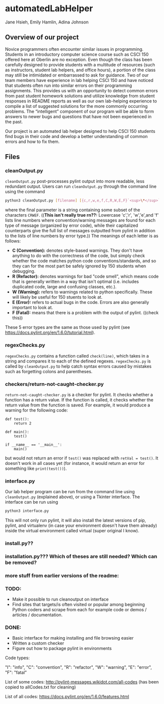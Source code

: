 # automatedLabHelper
Jane Hsieh, Emily Hamlin, Adina Johnson

## Overview of our project
Novice programmers often encounter similar issues in programming. Students in an introductory computer science course such as CSCI 150 offered here at Oberlin are no exception. Even though the class has been carefully designed to provide students with a multitude of resources (such as instructors, student lab helpers, and office hours), a portion of the class may still be intimidated or embarrassed to ask for guidance. Two of our team members have experience in lab helping CSCI 150 and have noticed that students often run into similar errors on their programming assignments. This provides us with an opportunity to detect common errors from past student homework solutions and utilize knowledge from student responses in README reports as well as our own lab-helping experience to compile a list of suggested solutions for the more commonly occurring problems. The “intelligent” component of our program will be able to form answers to newer bugs and questions that have not been experienced in the past.

Our project is an automated lab helper designed to help CSCI 150 students find bugs in their code and develop a better understanding of common errors and how to fix them.

## Files
### cleanOutput.py
`cleanOutput.py` post-processes pylint output into more readable, less redundant output. Users can run `cleanOutput.py` through the command line using the command

```bash
python3 cleanOutput.py [filename] [{c,r,w,e,f,C,R,W,E,F}`<sup>\*</sup>`]
```

where the final parameter is a string containing some subset of the characters `CRWEF`. ((**This isn't really true rn??:** Lowercase 'c','r', 'w','e',and 'f' lists line numbers where convention/warning messages are found for each type of message (organized by error code), while their capitalized counterparts give the full list of messages outputted from pylint in addition to the lists of line numbers by error type.)) The meanings of each letter is as follows:

* **C (Convention):**  denotes style-based warnings. They don't have anything to do with the correctness of the code, but simply check whether the code matches python code conventions/standards, and so they can for the most part be safely ignored by 150 students when debugging.
* **R (Refactor):** denotes warnings for bad "code smell", which means code that is generally written in a way that isn't optimal (i.e. includes duplicated code, large and confusing classes, etc.).
* **W (Warning):** refers to warnings related to python specifically. These will likely be useful for 150 stuents to look at.
* **E (Error):** refers to actual bugs in the code. Errors are also generally important to look at.
* **F (Fatal):** means that there is a problem with the output of pylint. ((check this))

These 5 error types are the same as those used by pylint (see https://docs.pylint.org/en/1.6.0/tutorial.html).

### regexChecks.py
`regexChecks.py` contains a function called `check(line)`, which takes in a string and compares it to each of the defined regexes. `regexChecks.py` is called by `cleanOutput.py` to help catch syntax errors caused by mistakes such as forgetting colons and parentheses.

### checkers/return-not-caught-checker.py

`return-not-caught-checker.py` is a checker for pylint. It checks whether a function has a return value. If the function is called, it checks whether the return value from the function is saved. For example, it would produce a warning for the following code:

```python3
def test():
    return 2

def main():
    test()

if __name__ == '__main__':
    main()
```

but would not return an error if `test()` was replaced with `retVal = test()`. It doesn't work in all cases yet (for instance, it would return an error for something like `print(test())`).

### interface.py
Our lab helper program can be run from the command line using `cleanOutput.py` (explained above), or using a Tkinter interface. The interface can be run using

```bash
python3 interface.py
```

This will not only run pylint, it will also install the latest versions of pip, pylint, and virtualenv (in case your environment doesn't have them already) inside the virtual environment called virtual (super original I know).

### install.py??
### installation.py??? Which of theses are still needed? Which can be removed?

### more stuff from earlier versions of the readme:

### TODO:
- Make it possible to run cleanoutput on interface
- Find sites that targets/is often visited or popular among beginning Python coders and scrape from each for example code or demos / articles / documentation.

### DONE:
- Basic interface for making installing and file browsing easier
- Written a custom checker
- Figure out how to package pylint in environments

Code types:

"I": "info",
"C": "convention",
"R": "refactor",
"W": "warning",
"E": "error",
"F": "fatal"

List of some codes: http://pylint-messages.wikidot.com/all-codes (has been copied to allCodes.txt for cleaning)

List of all codes: https://docs.pylint.org/en/1.6.0/features.html
